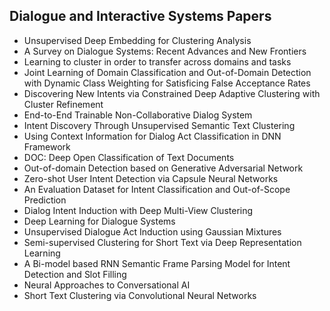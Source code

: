 <h2> Dialogue and Interactive Systems Papers </h2>



<ul>

                             

 <li><a target="_blank" href="https://github.com/manjunath5496/Dialogue-and-Interactive-Systems-Papers/blob/master/dia(1).pdf" style="text-decoration:none;">Unsupervised Deep Embedding for Clustering Analysis</a></li>

 <li><a target="_blank" href="https://github.com/manjunath5496/Dialogue-and-Interactive-Systems-Papers/blob/master/dia(2).pdf" style="text-decoration:none;">A Survey on Dialogue Systems: Recent Advances and New Frontiers</a></li>

<li><a target="_blank" href="https://github.com/manjunath5496/Dialogue-and-Interactive-Systems-Papers/blob/master/dia(3).pdf" style="text-decoration:none;">
Learning to cluster in order to transfer across domains and tasks</a></li>
 <li><a target="_blank" href="https://github.com/manjunath5496/Dialogue-and-Interactive-Systems-Papers/blob/master/dia(4).pdf" style="text-decoration:none;">Joint Learning of Domain Classification and Out-of-Domain Detection with Dynamic Class Weighting for Satisficing False Acceptance Rates</a></li>                              
<li><a target="_blank" href="https://github.com/manjunath5496/Dialogue-and-Interactive-Systems-Papers/blob/master/dia(5).pdf" style="text-decoration:none;">Discovering New Intents via Constrained Deep Adaptive Clustering with Cluster Refinement</a></li>
<li><a target="_blank" href="https://github.com/manjunath5496/Dialogue-and-Interactive-Systems-Papers/blob/master/dia(6).pdf" style="text-decoration:none;">End-to-End Trainable Non-Collaborative Dialog System</a></li>
 <li><a target="_blank" href="https://github.com/manjunath5496/Dialogue-and-Interactive-Systems-Papers/blob/master/dia(7).pdf" style="text-decoration:none;">Intent Discovery Through Unsupervised Semantic Text Clustering</a></li>

 <li><a target="_blank" href="https://github.com/manjunath5496/Dialogue-and-Interactive-Systems-Papers/blob/master/dia(8).pdf" style="text-decoration:none;"> Using Context Information for Dialog Act Classification in DNN Framework </a></li>
   <li><a target="_blank" href="https://github.com/manjunath5496/Dialogue-and-Interactive-Systems-Papers/blob/master/dia(9).pdf" style="text-decoration:none;">DOC: Deep Open Classification of Text Documents</a></li>
  
   
 <li><a target="_blank" href="https://github.com/manjunath5496/Dialogue-and-Interactive-Systems-Papers/blob/master/dia(10).pdf" style="text-decoration:none;">Out-of-domain Detection based on Generative Adversarial Network </a></li>                              
<li><a target="_blank" href="https://github.com/manjunath5496/Dialogue-and-Interactive-Systems-Papers/blob/master/dia(11).pdf" style="text-decoration:none;">Zero-shot User Intent Detection via Capsule Neural Networks</a></li>
<li><a target="_blank" href="https://github.com/manjunath5496/Dialogue-and-Interactive-Systems-Papers/blob/master/dia(12).pdf" style="text-decoration:none;">An Evaluation Dataset for Intent Classification and Out-of-Scope Prediction</a></li>
<li><a target="_blank" href="https://github.com/manjunath5496/Dialogue-and-Interactive-Systems-Papers/blob/master/dia(13).pdf" style="text-decoration:none;">Dialog Intent Induction with Deep Multi-View Clustering</a></li>

<li><a target="_blank" href="https://github.com/manjunath5496/Dialogue-and-Interactive-Systems-Papers/blob/master/dia(14).pdf" style="text-decoration:none;">Deep Learning for Dialogue Systems</a></li>
                              
<li><a target="_blank" href="https://github.com/manjunath5496/Dialogue-and-Interactive-Systems-Papers/blob/master/dia(15).pdf" style="text-decoration:none;">Unsupervised Dialogue Act Induction using Gaussian Mixtures</a></li>

<li><a target="_blank" href="https://github.com/manjunath5496/Dialogue-and-Interactive-Systems-Papers/blob/master/dia(16).pdf" style="text-decoration:none;">Semi-supervised Clustering for Short Text via Deep Representation Learning</a></li>

  <li><a target="_blank" href="https://github.com/manjunath5496/Dialogue-and-Interactive-Systems-Papers/blob/master/dia(17).pdf" style="text-decoration:none;">A Bi-model based RNN Semantic Frame Parsing Model for Intent Detection and Slot Filling</a></li>   
  
<li><a target="_blank" href="https://github.com/manjunath5496/Dialogue-and-Interactive-Systems-Papers/blob/master/dia(18).pdf" style="text-decoration:none;">Neural Approaches to Conversational AI</a></li> 

  
<li><a target="_blank" href="https://github.com/manjunath5496/Dialogue-and-Interactive-Systems-Papers/blob/master/dia(19).pdf" style="text-decoration:none;">Short Text Clustering via Convolutional Neural Networks</a></li> 

</ul>
